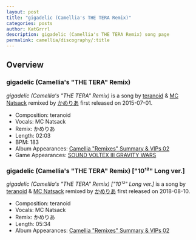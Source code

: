 ```yaml
---
layout: post
title: "gigadelic (Camellia's THE TERA Remix)"
categories: posts
author: KatGrrrl
description: gigadelic (Camellia's THE TERA Remix) song page
permalink: camellia/discography/:title
---
```


## Overview

### gigadelic (Camellia's "THE TERA" Remix)

*gigadelic (Camellia's "THE TERA" Remix)* is a song by [teranoid](#) & [MC Natsack](#) remixed by [かめりあ](/camellia) first released on 2015-07-01.

* Composition: teranoid
* Vocals: MC Natsack
* Remix: かめりあ
* Length: 02:03
* BPM: 183
* Album Appearances: [Camellia "Remixes" Summary & VIPs 02](<{% link postsInclude/_posts/camellia/albums/Camellia-Remixes-Summary-VIPs-02/2023-12-20-Camellia-Remixes-Summary-VIPs-02.md %}>)
* Game Appearances: [SOUND VOLTEX III GRAVITY WARS](https://remywiki.com/AC_SDVX_III)

### gigadelic (Camellia's "THE TERA" Remix) ["10¹²" Long ver.]

*gigadelic (Camellia's "THE TERA" Remix) \["10¹²" Long ver.\]* is a song by [teranoid](#) & [MC Natsack](#) remixed by [かめりあ](/camellia) first released on 2018-08-10.

* Composition: teranoid
* Vocals: MC Natsack
* Remix: かめりあ
* Length: 05:34
* Album Appearances: [Camellia "Remixes" Summary & VIPs 02](<{% link postsInclude/_posts/camellia/albums/Camellia-Remixes-Summary-VIPs-02/2023-12-20-Camellia-Remixes-Summary-VIPs-02.md %}>)
